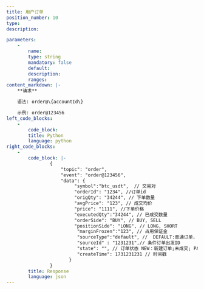 ```yaml
---
title: 用户订单
position_number: 10
type:
description: 

parameters:
    -
        name:
        type: string
        mandatory: false
        default:
        description:
        ranges:
content_markdown: |-
    **请求**

    语法: order@\{accountId\}

    示例: order@123456
left_code_blocks:
    -
        code_block:
        title: Python
        language: python
right_code_blocks:
    -
        code_block: |-
                {
                    "topic": "order", 
                    "event": "order@123456", 
                    "data": {
                         "symbol":"btc_usdt",  // 交易对
                         "orderId": "1234", //订单id
                         "origQty": "34244", // 下单数量
                         "avgPrice": "123", // 成交均价
                         "price": "1111", //下单价格
                         "executedQty":"34244", // 已成交数量
                         "orderSide": "BUY", // BUY, SELL
                         "positionSide": "LONG", // LONG, SHORT
                          "marginFrozen":"123", // 占用保证金
                          "sourceType":"default", //  DEFAULT:普通订单， ENTRUST:计划委托，PROFIR:止盈止损
                          "sourceId" : "1231231",// 条件订单出发ID
                          "state": "", // 订单状态 NEW：新建订单;未成交; PARTIALLY_FILLED：部分成交；PARTIALLY_CANCELED：部分撤销；FILLED：全部成交；CANCELED：已撤销；REJECTED：下单失败；EXPIRED：已过期
                          "createTime": 1731231231 // 时间戳
                       }
                }
        title: Response
        language: json
---
```

